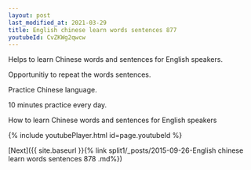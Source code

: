 ```yaml
---
layout: post
last_modified_at: 2021-03-29
title: English chinese learn words sentences 877 
youtubeId: CvZKWg2qwcw
---
```

 
 
Helps to learn Chinese words and sentences for English speakers.

Opportunitiy to repeat the words sentences. 

Practice Chinese language. 
 
10 minutes practice every day. 
 
How to learn Chinese words and sentences for English speakers 
 
{% include youtubePlayer.html id=page.youtubeId %}
 
 
[Next]({{ site.baseurl }}{% link  split1/_posts/2015-09-26-English chinese learn words sentences 878 .md%})
 

